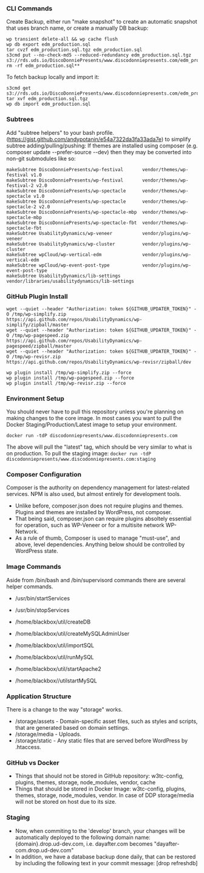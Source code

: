 ### CLI Commands

Create Backup, either run "make snapshot" to create an automatic snapshot that uses branch name, or create a manually DB backup:
```
wp transient delete-all && wp cache flush
wp db export edm_production.sql
tar cvzf edm_production.sql.tgz edm_production.sql
s3cmd put --no-check-md5 --reduced-redundancy edm_production.sql.tgz s3://rds.uds.io/DiscoDonniePresents/www.discodonniepresents.com/edm_production.sql.tgz
rm -rf edm_production.sql**
```

To fetch backup locally and import it:
```
s3cmd get s3://rds.uds.io/DiscoDonniePresents/www.discodonniepresents.com/edm_production.sql.tgz
tar xvf edm_production.sql.tgz
wp db import edm_production.sql
```

### Subtrees
Add "subtree helpers" to your bash profile. (https://gist.github.com/andypotanin/e54a7322da3fa33ada7e) to simplify subtree adding/pulling/pushing:
If themes are installed using composer (e.g. composer update --prefer-source --dev) then they may be converted into non-git submodules like so:
```
makeSubtree DiscoDonniePresents/wp-festival       vendor/themes/wp-festival v1.0
makeSubtree DiscoDonniePresents/wp-festival       vendor/themes/wp-festival-2 v2.0
makeSubtree DiscoDonniePresents/wp-spectacle      vendor/themes/wp-spectacle v1.0
makeSubtree DiscoDonniePresents/wp-spectacle      vendor/themes/wp-spectacle-2 v2.0
makeSubtree DiscoDonniePresents/wp-spectacle-mbp  vendor/themes/wp-spectacle-mbp
makeSubtree DiscoDonniePresents/wp-spectacle-fbt  vendor/themes/wp-spectacle-fbt
makeSubtree UsabilityDynamics/wp-veneer           vendor/plugins/wp-veneer
makeSubtree UsabilityDynamics/wp-cluster          vendor/plugins/wp-cluster
makeSubtree wpCloud/wp-vertical-edm               vendor/plugins/wp-vertical-edm
makeSubtree wpCloud/wp-event-post-type            vendor/plugins/wp-event-post-type
makeSubtree UsabilityDynamics/lib-settings        vendor/libraries/usabilitydynamics/lib-settings
```

### GitHub Plugin Install
```
wget --quiet --header "Authorization: token ${GITHUB_UPDATER_TOKEN}" -O /tmp/wp-simplify.zip https://api.github.com/repos/UsabilityDynamics/wp-simplify/zipball/master
wget --quiet --header "Authorization: token ${GITHUB_UPDATER_TOKEN}" -O /tmp/wp-pagespeed.zip https://api.github.com/repos/UsabilityDynamics/wp-pagespeed/zipball/master
wget --quiet --header "Authorization: token ${GITHUB_UPDATER_TOKEN}" -O /tmp/wp-revisr.zip https://api.github.com/repos/UsabilityDynamics/wp-revisr/zipball/dev

wp plugin install /tmp/wp-simplify.zip --force
wp plugin install /tmp/wp-pagespeed.zip --force
wp plugin install /tmp/wp-revisr.zip --force
```

### Environment Setup
You should never have to pull this repository unless you're planning on making changes to the core image.
In most cases you want to pull the Docker Staging/Production/Latest image to setup your environment.

`docker run -tdP discodonniepresents/www.discodonniepresents.com`

The above will pull the "latest" tag, which should be very similar to what is on production. To pull the staging image:
`docker run -tdP discodonniepresents/www.discodonniepresents.com:staging`

### Composer Configuration
Composer is the authority on dependency management for latest-related services. NPM is also used, but almost entirely for development tools.

* Unlike before, composer.json does not require plugins and themes. Plugins and themes are installed by WordPress, not composer.
* That being said, composer.json can require plugins absoltely essential for operation, such as WP-Veneer or for a multisite network WP-Network.
* As a rule of thumb, Composer is used to manage "must-use", and above, level dependencies. Anything below should be controlled by WordPress state.

### Image Commands
Aside from /bin/bash and /bin/supervisord commands there are several helper commands.

* /usr/bin/startServices
* /usr/bin/stopServices

* /home/blackbox/util/createDB
* /home/blackbox/util/createMySQLAdminUser
* /home/blackbox/util/importSQL
* /home/blackbox/util/runMySQL
* /home/blackbox/util/startApache2
* /home/blackbox//utilstartMySQL

### Application Structure
There is a change to the way "storage" works.

* /storage/assets - Domain-specific asset files, such as styles and scripts, that are generated based on domain settings.
* /storage/media  - Uploads.
* /storage/static - Any static files that are served before WordPress by .htaccess.

### GitHub vs Docker

* Things that should not be stored in GitHub repository: w3tc-config, plugins, themes, storage, node_modules, vendor, cache
* Things that should be stored in Docker Image: w3tc-config, plugins, themes, storage, node_modules, vendor. In case of DDP storage/media will not be stored on host due to its size.

### Staging

* Now, when commiting to the 'develop' branch, your changes will be automatically deployed to the following domain name:
  {domain}.drop.ud-dev.com, i.e. dayafter.com becomes "dayafter-com.drop.ud-dev.com"
* In addition, we have a database backup done daily, that can be restored by including the following text in your commit message:
  [drop refreshdb]
